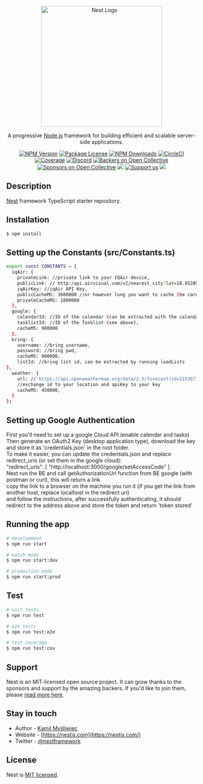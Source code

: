 <p align="center">
  <a href="http://nestjs.com/" target="blank"><img src="https://nestjs.com/img/logo_text.svg" width="320" alt="Nest Logo" /></a>
</p>

[circleci-image]: https://img.shields.io/circleci/build/github/nestjs/nest/master?token=abc123def456
[circleci-url]: https://circleci.com/gh/nestjs/nest

  <p align="center">A progressive <a href="http://nodejs.org" target="_blank">Node.js</a> framework for building efficient and scalable server-side applications.</p>
    <p align="center">
<a href="https://www.npmjs.com/~nestjscore" target="_blank"><img src="https://img.shields.io/npm/v/@nestjs/core.svg" alt="NPM Version" /></a>
<a href="https://www.npmjs.com/~nestjscore" target="_blank"><img src="https://img.shields.io/npm/l/@nestjs/core.svg" alt="Package License" /></a>
<a href="https://www.npmjs.com/~nestjscore" target="_blank"><img src="https://img.shields.io/npm/dm/@nestjs/common.svg" alt="NPM Downloads" /></a>
<a href="https://circleci.com/gh/nestjs/nest" target="_blank"><img src="https://img.shields.io/circleci/build/github/nestjs/nest/master" alt="CircleCI" /></a>
<a href="https://coveralls.io/github/nestjs/nest?branch=master" target="_blank"><img src="https://coveralls.io/repos/github/nestjs/nest/badge.svg?branch=master#9" alt="Coverage" /></a>
<a href="https://discord.gg/G7Qnnhy" target="_blank"><img src="https://img.shields.io/badge/discord-online-brightgreen.svg" alt="Discord"/></a>
<a href="https://opencollective.com/nest#backer" target="_blank"><img src="https://opencollective.com/nest/backers/badge.svg" alt="Backers on Open Collective" /></a>
<a href="https://opencollective.com/nest#sponsor" target="_blank"><img src="https://opencollective.com/nest/sponsors/badge.svg" alt="Sponsors on Open Collective" /></a>
  <a href="https://paypal.me/kamilmysliwiec" target="_blank"><img src="https://img.shields.io/badge/Donate-PayPal-ff3f59.svg"/></a>
    <a href="https://opencollective.com/nest#sponsor"  target="_blank"><img src="https://img.shields.io/badge/Support%20us-Open%20Collective-41B883.svg" alt="Support us"></a>
  <a href="https://twitter.com/nestframework" target="_blank"><img src="https://img.shields.io/twitter/follow/nestframework.svg?style=social&label=Follow"></a>
</p>
  <!--[![Backers on Open Collective](https://opencollective.com/nest/backers/badge.svg)](https://opencollective.com/nest#backer)
  [![Sponsors on Open Collective](https://opencollective.com/nest/sponsors/badge.svg)](https://opencollective.com/nest#sponsor)-->

## Description

[Nest](https://github.com/nestjs/nest) framework TypeScript starter repository.

## Installation

```bash
$ npm install
```

## Setting up the Constants (src/Constants.ts)
```bash
export const CONSTANTS = {
  iqAir: {
    privateLink: //private link to your IQAir device,
    publicLink: // http:/api.airvisual.com/v2/nearest_city?lat=18.85289&lon=98.952845&key= or whatever location you want,
    iqAirKey: //iqAir API Key,
    publicCacheMS: 3600000 //or however long you want to cache (be careful with limits),
    privateCacheMS: 1800000
  },
  google: {
    calendarId: //ID of the calendar (can be extracted with the calendar list on google cloud API tester),
    tasklistId: //ID of the Tasklist (see above),
    cacheMS: 900000
  },
  bring: {
    username: //bring username,
    password: //bring pwd,
    cacheMS: 900000,
    listId: //bring list id, can be extracted by running loadLists
},
  weather: {
    url: //'https://api.openweathermap.org/data/2.5/forecast?id=1153671&units=metric&appid={apikey}',
    //exchange id to your location and apiKey to your key
    cacheMS: 450000,
  }
};
```

## Setting up Google Authentication

First you'll need to set up a google Cloud API (enable calendar and tasks)<br>
Then generate an OAuth2 Key (desktop application type), download the key and store it as 'credentials.json' in the root folder.<br>
To make it easier, you can update the credentials.json and replace redirect_uris (or set them in the google cloud):
<br>
"redirect_uris": [
"http://localhost:3000/google/setAccessCode"
]
<br>
Next run the BE and call getAuthorizationUrl function from BE google (with postman or curl), this will return a link<br>
copy the link to a browser on the machine you run it (if you get the link from another host, replace localhost in the redirect uri) <br>
and follow the instructions, after successfully authenticating, it should redirect to the address above and store the token and return 'token stored'


## Running the app

```bash
# development
$ npm run start

# watch mode
$ npm run start:dev

# production mode
$ npm run start:prod
```

## Test

```bash
# unit tests
$ npm run test

# e2e tests
$ npm run test:e2e

# test coverage
$ npm run test:cov
```

## Support

Nest is an MIT-licensed open source project. It can grow thanks to the sponsors and support by the amazing backers. If you'd like to join them, please [read more here](https://docs.nestjs.com/support).

## Stay in touch

- Author - [Kamil Myśliwiec](https://kamilmysliwiec.com)
- Website - [https://nestjs.com](https://nestjs.com/)
- Twitter - [@nestframework](https://twitter.com/nestframework)

## License

Nest is [MIT licensed](LICENSE).
